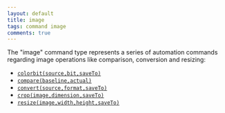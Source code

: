 ```yaml
---
layout: default
title: image
tags: command image
comments: true
---
```



The "image" command type represents a series of automation commands regarding image operations 
like comparison, conversion and resizing:

- [`colorbit(source,bit,saveTo)`](colorbit(source,bit,saveTo))
- [`compare(baseline,actual)`](compare(baseline,actual))
- [`convert(source,format,saveTo)`](convert(source,format,saveTo))
- [`crop(image,dimension,saveTo)`](crop(image,dimension,saveTo))
- [`resize(image,width,height,saveTo)`](resize(image,width,height,saveTo))
